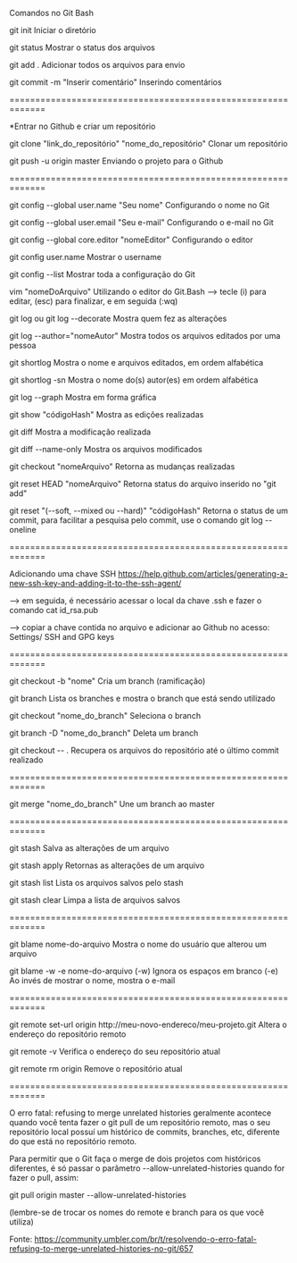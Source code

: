 Comandos no Git Bash 

git init
Iniciar o diretório

git status
Mostrar o status dos arquivos

git add .
Adicionar todos os arquivos para envio

git commit -m "Inserir comentário"
Inserindo comentários

=============================================================

*Entrar no Github e criar um repositório

git clone "link_do_repositório" "nome_do_repositório"
Clonar um repositório

git push -u origin master
Enviando o projeto para o Github

=============================================================

git config --global user.name "Seu nome"
Configurando o nome no Git

git config --global user.email "Seu e-mail"
Configurando o e-mail no Git

git config --global core.editor "nomeEditor"
Configurando o editor

git config user.name
Mostrar o username

git config --list
Mostrar toda a configuração do Git

vim "nomeDoArquivo"
Utilizando o editor do Git.Bash --> tecle (i) para editar, (esc) para finalizar, e em seguida (:wq)

git log ou git log --decorate
Mostra quem fez as alterações

git log --author="nomeAutor"
Mostra todos os arquivos editados por uma pessoa

git shortlog
Mostra o nome e arquivos editados, em ordem alfabética

git shortlog -sn
Mostra o nome do(s) autor(es) em ordem alfabética

git log --graph
Mostra em forma gráfica

git show "códigoHash"
Mostra as edições realizadas

git diff
Mostra a modificação realizada

git diff --name-only
Mostra os arquivos modificados

git checkout "nomeArquivo"
Retorna as mudanças realizadas

git reset HEAD "nomeArquivo"
Retorna status do arquivo inserido no "git add"

git reset "(--soft, --mixed  ou --hard)" "códigoHash"
Retorna o status de um commit, para facilitar a pesquisa pelo commit, use o comando git log --oneline

=============================================================

Adicionando uma chave SSH
https://help.github.com/articles/generating-a-new-ssh-key-and-adding-it-to-the-ssh-agent/

--> em seguida, é necessário acessar o local da chave .ssh e fazer o comando
cat id_rsa.pub

--> copiar a chave contida no arquivo e adicionar ao Github no acesso:
Settings/ SSH and GPG keys

=============================================================

git checkout -b "nome"
Cria um branch (ramificação)

git branch
Lista os branches e mostra o branch que está sendo utilizado

git checkout "nome_do_branch"
Seleciona o branch

git branch -D "nome_do_branch"
Deleta um branch

git checkout -- .
Recupera os arquivos do repositório até o último commit realizado

=============================================================

git merge "nome_do_branch"
Une um branch ao master

=============================================================

git stash
Salva as alterações de um arquivo

git stash apply 
Retornas as alterações de um arquivo

git stash list
Lista os arquivos salvos pelo stash

git stash clear
Limpa a lista de arquivos salvos

=============================================================

git blame nome-do-arquivo
Mostra o nome do usuário que alterou um arquivo

git blame -w -e nome-do-arquivo
(-w) Ignora os espaços em branco
(-e) Ao invés de mostrar o nome, mostra o e-mail


=============================================================

git remote set-url origin http://meu-novo-endereco/meu-projeto.git
Altera o endereço do repositório remoto

git remote -v
Verifica o endereço do seu repositório atual

git remote rm origin
Remove o repositório atual

=============================================================

O erro fatal: refusing to merge unrelated histories geralmente acontece quando você tenta fazer o git pull de um repositório remoto, mas o seu repositório local possuí um histórico de commits, branches, etc, diferente do que está no repositório remoto.

Para permitir que o Git faça o merge de dois projetos com históricos diferentes, é só passar o parâmetro --allow-unrelated-histories quando for fazer o pull, assim:

git pull origin master --allow-unrelated-histories

(lembre-se de trocar os nomes do remote e branch para os que você utiliza)

Fonte: https://community.umbler.com/br/t/resolvendo-o-erro-fatal-refusing-to-merge-unrelated-histories-no-git/657